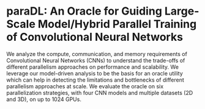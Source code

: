 # paraDL: An Oracle for Guiding Large-Scale Model/Hybrid Parallel Training of Convolutional Neural Networks


We analyze the compute, communication, and memory requirements of Convolutional Neural Networks (CNNs) to understand the trade-offs of different parallelism approaches on performance and scalability. We leverage our model-driven analysis to be the basis for an oracle utility which can help in detecting the limitations and bottlenecks of different parallelism approaches at scale. We evaluate the oracle on six parallelization strategies, with four CNN models and multiple datasets (2D and 3D), on up to 1024 GPUs. 
